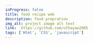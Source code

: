 ```yaml
---
inProgress: false
title: food recipe web
description: food prepration
img_alt: project image alt text
link:  https://github.com/uthayaa2005
tags: ['Html', 'CSS', 'javascript']
---
```

